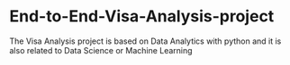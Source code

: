 # End-to-End-Visa-Analysis-project
The Visa Analysis project is based on Data Analytics with python and it is also related to Data Science or Machine Learning 
